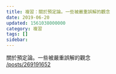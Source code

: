 ```yaml
---
title: 複習：關於預定論。一些被嚴重誤解的觀念
date: 2019-06-20
updated: 1561038000000
category: 複習
tags: []
sidebar: 
---
```


<p>關於預定論。一些被嚴重誤解的觀念<br/>
<a href="/posts/269191652" target="_blank">/posts/269191652</a></p>
<p> </p>
